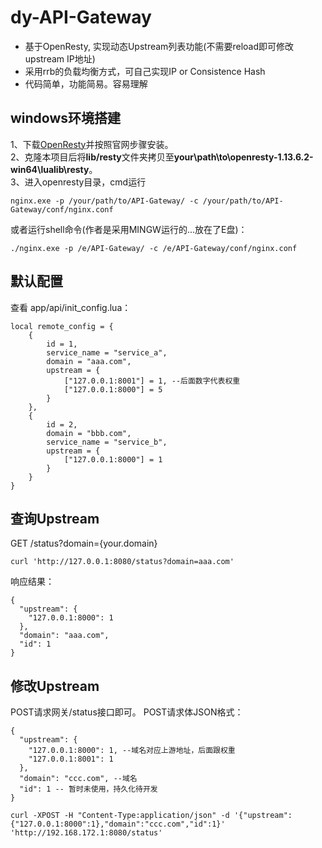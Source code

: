 # dy-API-Gateway
+ 基于OpenResty, 实现动态Upstream列表功能(不需要reload即可修改upstream IP地址)
+ 采用rrb的负载均衡方式，可自己实现IP or Consistence Hash
+ 代码简单，功能简易。容易理解  

## windows环境搭建  
1、下载[OpenResty](http://openresty.org/en/download.html)并按照官网步骤安装。  
2、克隆本项目后将**lib/resty**文件夹拷贝至**your\path\to\openresty-1.13.6.2-win64\lualib\resty**。  
3、进入openresty目录，cmd运行
```
nginx.exe -p /your/path/to/API-Gateway/ -c /your/path/to/API-Gateway/conf/nginx.conf
```   
  或者运行shell命令(作者是采用MINGW运行的...放在了E盘)：
 ```
./nginx.exe -p /e/API-Gateway/ -c /e/API-Gateway/conf/nginx.conf
 ```

## 默认配置
查看 app/api/init_config.lua：
```
local remote_config = {
    {
        id = 1,
        service_name = "service_a",
        domain = "aaa.com",
        upstream = {
            ["127.0.0.1:8001"] = 1, --后面数字代表权重
            ["127.0.0.1:8000"] = 5
        }
    },
    {
        id = 2,
        domain = "bbb.com",
        service_name = "service_b",
        upstream = {
            ["127.0.0.1:8000"] = 1
        }
    }
}

```
## 查询Upstream
GET /status?domain={your.domain}
```
curl 'http://127.0.0.1:8080/status?domain=aaa.com'
```
响应结果：
```
{
  "upstream": {
    "127.0.0.1:8000": 1
  },
  "domain": "aaa.com",
  "id": 1
}
```
## 修改Upstream
POST请求网关/status接口即可。
POST请求体JSON格式：
```
{
  "upstream": {
    "127.0.0.1:8000": 1, --域名对应上游地址，后面跟权重
    "127.0.0.1:8001": 1 
  },
  "domain": "ccc.com", --域名
  "id": 1 -- 暂时未使用，持久化待开发
}
```
```
curl -XPOST -H "Content-Type:application/json" -d '{"upstream":{"127.0.0.1:8000":1},"domain":"ccc.com","id":1}' 'http://192.168.172.1:8080/status'
```
